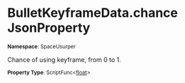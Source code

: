# BulletKeyframeData.chance JsonProperty

<small>**Namespace**: SpaceUsurper</small>

Chance of using keyframe, from 0 to 1.

<small>**Property Type**: ScriptFunc&lt;[float](https://docs.microsoft.com/en-us/dotnet/api/system.single?view=netframework-4.5)&gt;</small>

